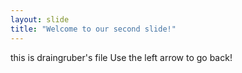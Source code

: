 ```yaml
---
layout: slide
title: "Welcome to our second slide!"
---
```

this is draingruber's file
Use the left arrow to go back!